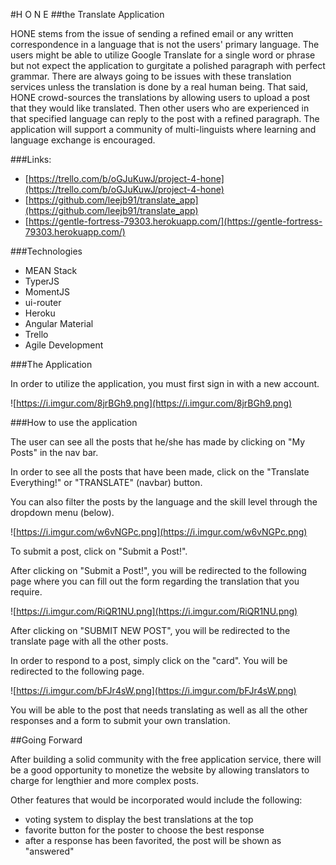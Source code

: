 #H O N E
##the Translate Application

HONE stems from the issue of sending a refined email or any written correspondence in a language that is not the users' primary language. The users might be able to utilize Google Translate for a single word or phrase but not expect the application to gurgitate a polished paragraph with perfect grammar. There are always going to be issues with these translation services unless the translation is done by a real human being. That said, HONE crowd-sources the translations by allowing users to upload a post that they would like translated. Then other users who are experienced in that specified language can reply to the post with a refined paragraph. The application will support a community of multi-linguists where learning and language exchange is encouraged.

###Links:

* [https://trello.com/b/oGJuKuwJ/project-4-hone](https://trello.com/b/oGJuKuwJ/project-4-hone)
* [https://github.com/leejb91/translate_app](https://github.com/leejb91/translate_app)
* [https://gentle-fortress-79303.herokuapp.com/](https://gentle-fortress-79303.herokuapp.com/)

###Technologies
* MEAN Stack
* TyperJS
* MomentJS
* ui-router
* Heroku
* Angular Material
* Trello
* Agile Development

###The Application

In order to utilize the application, you must first sign in with a new account.

![https://i.imgur.com/8jrBGh9.png](https://i.imgur.com/8jrBGh9.png)

###How to use the application

The user can see all the posts that he/she has made by clicking on "My Posts" in the nav bar.

In order to see all the posts that have been made, click on the "Translate Everything!" or "TRANSLATE" (navbar) button.

You can also filter the posts by the language and the skill level through the dropdown menu (below).

![https://i.imgur.com/w6vNGPc.png](https://i.imgur.com/w6vNGPc.png)

To submit a post, click on "Submit a Post!".

After clicking on "Submit a Post!", you will be redirected to the following page where you can fill out the form regarding the translation that you require.

![https://i.imgur.com/RiQR1NU.png](https://i.imgur.com/RiQR1NU.png)

After clicking on "SUBMIT NEW POST", you will be redirected to the translate page with all the other posts.

In order to respond to a post, simply click on the "card". You will be redirected to the following page.

![https://i.imgur.com/bFJr4sW.png](https://i.imgur.com/bFJr4sW.png)

You will be able to the post that needs translating as well as all the other responses and a form to submit your own translation.

##Going Forward

After building a solid community with the free application service, there will be a good opportunity to monetize the website by allowing translators to charge for lengthier and more complex posts.

Other features that would be incorporated would include the following:

* voting system to display the best translations at the top
* favorite button for the poster to choose the best response
* after a response has been favorited, the post will be shown as "answered"
